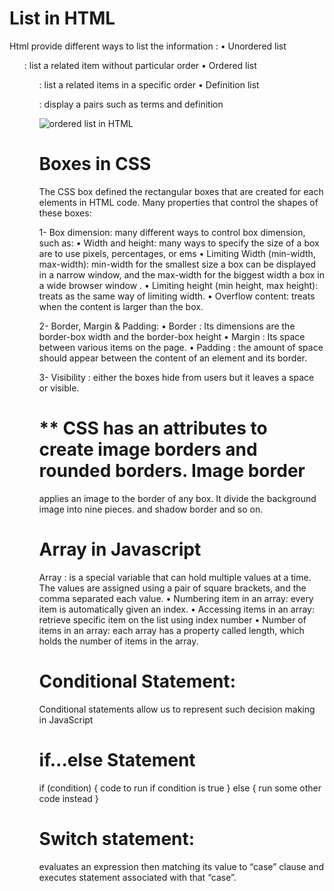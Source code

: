 # List in HTML 
Html provide different ways to list the information :
•	Unordered list  <ul> : list a related item without particular order
•	Ordered list  <ol> : list a related items in a specific order
•	Definition list <dl>: display a pairs such as terms and definition

![ordered list in HTML](https://i.ytimg.com/vi/NgKxebexbVc/maxresdefault.jpg)

# Boxes in CSS
The CSS box defined the rectangular boxes that are created for each elements in HTML code.
Many  properties that control the shapes of these boxes:

1-	Box dimension: many different ways to control box dimension, such as:
•	Width and height: many ways to specify the size of a box are to use pixels, percentages, or ems
•	Limiting Width (min-width, max-width): min-width for the smallest size a box can be displayed in a narrow window, and the max-width for  the biggest width a box in a wide browser window .
•	Limiting height (min height, max height): treats as the same way  of limiting width.
•	Overflow content: treats when  the content is larger than the box.

2-	Border, Margin & Padding: 
•	Border : Its dimensions are the border-box width and the border-box height
•	Margin : Its space between various items on the page.
•	Padding : the amount of space should appear between the content of an element and its border.

3-	Visibility : either the boxes hide from users but it leaves a space or visible.

# ** CSS has an attributes to create image borders and rounded borders. Image border
 applies an image to the border of any box. It divide the  background image into nine pieces. and shadow border and so on.



# Array in Javascript
Array : is a special variable that can hold multiple values at a time. The values are assigned using a pair of square brackets, and the comma separated each value.
•	Numbering item in an array: every item is automatically given an index.
•	Accessing items in an array: retrieve specific item on the list using index number
•	Number of items in an array: each array has a property called length, which holds the number of items in the array.

# Conditional Statement:
Conditional statements allow us to represent such decision making in JavaScript

# if…else Statement
if (condition) {
  code to run if condition is true
} else {
  run some other code instead
}
# Switch statement:
evaluates an expression then matching its value to “case” clause  and executes statement  associated with that “case”.

